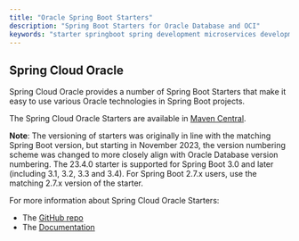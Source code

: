 ```yaml
---
title: "Oracle Spring Boot Starters"
description: "Spring Boot Starters for Oracle Database and OCI"
keywords: "starter springboot spring development microservices development oracle database OCI"
---
```


## Spring Cloud Oracle

Spring Cloud Oracle provides a number of Spring Boot Starters that make it easy to use various Oracle technologies in Spring Boot projects.

The Spring Cloud Oracle Starters are available in [Maven Central](https://central.sonatype.com/namespace/com.oracle.cloud.spring).

**Note**: The versioning of starters was originally in line with the matching Spring Boot version, but starting in November 2023, the version numbering scheme was changed to more closely align with Oracle Database version numbering.  The 23.4.0 starter is supported for Spring Boot 3.0 and later (including 3.1, 3.2, 3.3 and 3.4).  For Spring Boot 2.7.x users, use the matching 2.7.x version of the starter.

For more information about Spring Cloud Oracle Starters:

- The [GitHub repo](https://github.com/oracle/spring-cloud-oracle)
- The [Documentation](https://oracle.github.io/spring-cloud-oracle/latest/reference/html/index.html)
